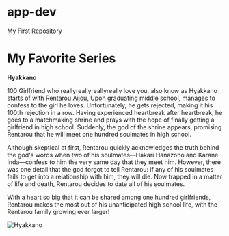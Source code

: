 # app-dev
My First Repository

<h1> My Favorite Series </h1>  

**Hyakkano**


<p> 100 Girlfriend who reallyreallyreallyreally love you, also know as Hyakkano starts of with Rentarou Aijou, Upon graduating middle school, manages to confess to the girl he loves. Unfortunately, he gets rejected, making it his 100th rejection in a row. Having experienced heartbreak after heartbreak, he goes to a matchmaking shrine and prays with the hope of finally getting a girlfriend in high school. Suddenly, the god of the shrine appears, promising Rentarou that he will meet one hundred soulmates in high school. 

Although skeptical at first, Rentarou quickly acknowledges the truth behind the god's words when two of his soulmates—Hakari Hanazono and Karane Inda—confess to him the very same day that they meet him. However, there was one detail that the god forgot to tell Rentarou: if any of his soulmates fails to get into a relationship with him, they will die. Now trapped in a matter of life and death, Rentarou decides to date all of his soulmates.

With a heart so big that it can be shared among one hundred girlfriends, Rentarou makes the most out of his unanticipated high school life, with the Rentarou family growing ever larger! 
</p>

![Hyakkano](https://preview.redd.it/yooo-key-visuals-and-character-art-v0-z8dksn42rgna1.jpg?width=640&crop=smart&auto=webp&s=54b815cb80532fb02fae191a7a172d5154c1a4c4)
